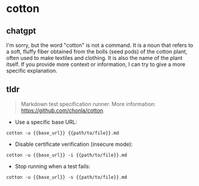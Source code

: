 # cotton 
## chatgpt 
I'm sorry, but the word "cotton" is not a command. It is a noun that refers to a soft, fluffy fiber obtained from the bolls (seed pods) of the cotton plant, often used to make textiles and clothing. It is also the name of the plant itself. If you provide more context or information, I can try to give a more specific explanation. 

## tldr 
 
> Markdown test specification runner.
> More information: <https://github.com/chonla/cotton>.

- Use a specific base URL:

`cotton -u {{base_url}} {{path/to/file}}.md`

- Disable certificate verification (insecure mode):

`cotton -u {{base_url}} -i {{path/to/file}}.md`

- Stop running when a test fails:

`cotton -u {{base_url}} -s {{path/to/file}}.md`
